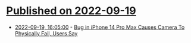 # [Published on 2022-09-19](index.md)

* [2022-09-19, 16:05:00](https://apple.slashdot.org/story/22/09/19/165249/bug-in-iphone-14-pro-max-causes-camera-to-physically-fail-users-say?utm_source=rss1.0mainlinkanon&utm_medium=feed) - [Bug in iPhone 14 Pro Max Causes Camera To Physically Fail, Users Say](https://apple.slashdot.org/story/22/09/19/165249/bug-in-iphone-14-pro-max-causes-camera-to-physically-fail-users-say?utm_source=rss1.0mainlinkanon&utm_medium=feed)
